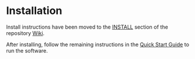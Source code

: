 # Installation

Install instructions have been moved to the [INSTALL](https://github.com/Thyme-Network/thyme-blockchain/wiki/INSTALL) section of the repository [Wiki](https://github.com/Thyme-Network/thyme-blockchain/wiki).

After installing, follow the remaining instructions in the
[Quick Start Guide](https://github.com/Thyme-Network/thyme-blockchain/wiki/Quick-Start-Guide)
to run the software.
